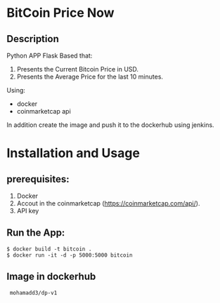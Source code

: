 # BitCoin Price Now

## Description 

Python APP Flask Based that:
1. Presents the Current Bitcoin Price in USD.
2. Presents the Average Price for the last 10 minutes.

Using: 
* docker
* coinmarketcap api

In addition create the image and push it to the dockerhub using jenkins.

# Installation and Usage
## prerequisites:
1. Docker
2. Accout in the coinmarketcap (https://coinmarketcap.com/api/).
3. API key
    
## Run the App:
    $ docker build -t bitcoin .
    $ docker run -it -d -p 5000:5000 bitcoin

## Image in dockerhub
     mohamadd3/dp-v1


